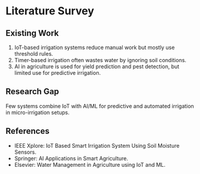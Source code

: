 # Literature Survey

## Existing Work
1. IoT-based irrigation systems reduce manual work but mostly use threshold rules.  
2. Timer-based irrigation often wastes water by ignoring soil conditions.  
3. AI in agriculture is used for yield prediction and pest detection, but limited use for predictive irrigation.  

## Research Gap
Few systems combine IoT with AI/ML for predictive and automated irrigation in micro-irrigation setups.

## References
- IEEE Xplore: IoT Based Smart Irrigation System Using Soil Moisture Sensors.  
- Springer: AI Applications in Smart Agriculture.  
- Elsevier: Water Management in Agriculture using IoT and ML.  
